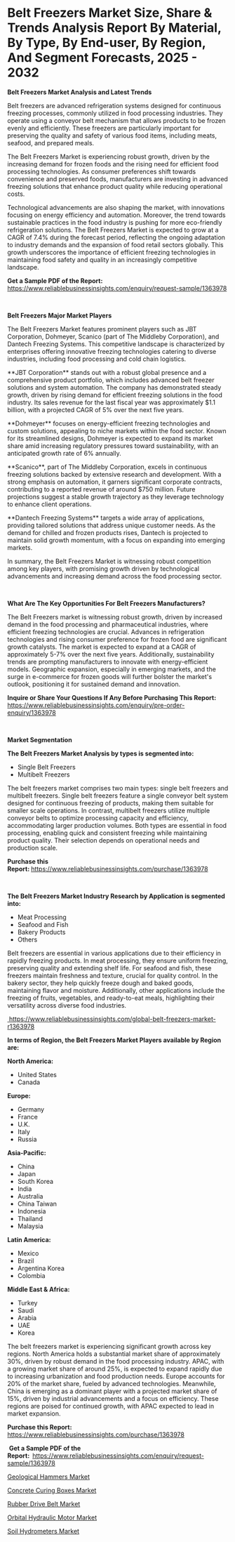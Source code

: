 <p><h1>Belt Freezers Market Size, Share & Trends Analysis Report By Material, By Type, By End-user, By Region, And Segment Forecasts, 2025 - 2032</h1></p><p><strong>Belt Freezers Market Analysis and Latest Trends</strong></p>
<p><p>Belt freezers are advanced refrigeration systems designed for continuous freezing processes, commonly utilized in food processing industries. They operate using a conveyor belt mechanism that allows products to be frozen evenly and efficiently. These freezers are particularly important for preserving the quality and safety of various food items, including meats, seafood, and prepared meals.</p><p>The Belt Freezers Market is experiencing robust growth, driven by the increasing demand for frozen foods and the rising need for efficient food processing technologies. As consumer preferences shift towards convenience and preserved foods, manufacturers are investing in advanced freezing solutions that enhance product quality while reducing operational costs.</p><p>Technological advancements are also shaping the market, with innovations focusing on energy efficiency and automation. Moreover, the trend towards sustainable practices in the food industry is pushing for more eco-friendly refrigeration solutions. The Belt Freezers Market is expected to grow at a CAGR of 7.4% during the forecast period, reflecting the ongoing adaptation to industry demands and the expansion of food retail sectors globally. This growth underscores the importance of efficient freezing technologies in maintaining food safety and quality in an increasingly competitive landscape.</p></p>
<p><strong>Get a Sample PDF of the Report:&nbsp;</strong> <a href="https://www.reliablebusinessinsights.com/enquiry/request-sample/1363978?utm_campaign=1119&utm_medium=2&utm_source=Github&utm_content=ia&utm_term=19022025&utm_id=belt-freezers">https://www.reliablebusinessinsights.com/enquiry/request-sample/1363978</a></p>
<p>&nbsp;</p>
<p><strong>Belt Freezers Major Market Players</strong></p>
<p><p>The Belt Freezers Market features prominent players such as JBT Corporation, Dohmeyer, Scanico (part of The Middleby Corporation), and Dantech Freezing Systems. This competitive landscape is characterized by enterprises offering innovative freezing technologies catering to diverse industries, including food processing and cold chain logistics.</p><p>**JBT Corporation** stands out with a robust global presence and a comprehensive product portfolio, which includes advanced belt freezer solutions and system automation. The company has demonstrated steady growth, driven by rising demand for efficient freezing solutions in the food industry. Its sales revenue for the last fiscal year was approximately $1.1 billion, with a projected CAGR of 5% over the next five years.</p><p>**Dohmeyer** focuses on energy-efficient freezing technologies and custom solutions, appealing to niche markets within the food sector. Known for its streamlined designs, Dohmeyer is expected to expand its market share amid increasing regulatory pressures toward sustainability, with an anticipated growth rate of 6% annually.</p><p>**Scanico**, part of The Middleby Corporation, excels in continuous freezing solutions backed by extensive research and development. With a strong emphasis on automation, it garners significant corporate contracts, contributing to a reported revenue of around $750 million. Future projections suggest a stable growth trajectory as they leverage technology to enhance client operations.</p><p>**Dantech Freezing Systems** targets a wide array of applications, providing tailored solutions that address unique customer needs. As the demand for chilled and frozen products rises, Dantech is projected to maintain solid growth momentum, with a focus on expanding into emerging markets.</p><p>In summary, the Belt Freezers Market is witnessing robust competition among key players, with promising growth driven by technological advancements and increasing demand across the food processing sector.</p></p>
<p>&nbsp;</p>
<p><strong>What Are The Key Opportunities For Belt Freezers Manufacturers?</strong></p>
<p><p>The Belt Freezers market is witnessing robust growth, driven by increased demand in the food processing and pharmaceutical industries, where efficient freezing technologies are crucial. Advances in refrigeration technologies and rising consumer preference for frozen food are significant growth catalysts. The market is expected to expand at a CAGR of approximately 5-7% over the next five years. Additionally, sustainability trends are prompting manufacturers to innovate with energy-efficient models. Geographic expansion, especially in emerging markets, and the surge in e-commerce for frozen goods will further bolster the market's outlook, positioning it for sustained demand and innovation.</p></p>
<p><strong>Inquire or Share Your Questions If Any Before Purchasing This Report:</strong> <a href="https://www.reliablebusinessinsights.com/enquiry/pre-order-enquiry/1363978?utm_campaign=1119&utm_medium=2&utm_source=Github&utm_content=ia&utm_term=19022025&utm_id=belt-freezers">https://www.reliablebusinessinsights.com/enquiry/pre-order-enquiry/1363978</a></p>
<p>&nbsp;</p>
<p><strong>Market Segmentation</strong></p>
<p><strong>The Belt Freezers Market Analysis by types is segmented into:</strong></p>
<p><ul><li>Single Belt Freezers</li><li>Multibelt Freezers</li></ul></p>
<p><p>The belt freezers market comprises two main types: single belt freezers and multibelt freezers. Single belt freezers feature a single conveyor belt system designed for continuous freezing of products, making them suitable for smaller scale operations. In contrast, multibelt freezers utilize multiple conveyor belts to optimize processing capacity and efficiency, accommodating larger production volumes. Both types are essential in food processing, enabling quick and consistent freezing while maintaining product quality. Their selection depends on operational needs and production scale.</p></p>
<p><strong>Purchase this Report:&nbsp;</strong><a href="https://www.reliablebusinessinsights.com/purchase/1363978?utm_campaign=1119&utm_medium=2&utm_source=Github&utm_content=ia&utm_term=19022025&utm_id=belt-freezers">https://www.reliablebusinessinsights.com/purchase/1363978</a></p>
<p>&nbsp;</p>
<p><strong>The Belt Freezers Market Industry Research by Application is segmented into:</strong></p>
<p><ul><li>Meat Processing</li><li>Seafood and Fish</li><li>Bakery Products</li><li>Others</li></ul></p>
<p><p>Belt freezers are essential in various applications due to their efficiency in rapidly freezing products. In meat processing, they ensure uniform freezing, preserving quality and extending shelf life. For seafood and fish, these freezers maintain freshness and texture, crucial for quality control. In the bakery sector, they help quickly freeze dough and baked goods, maintaining flavor and moisture. Additionally, other applications include the freezing of fruits, vegetables, and ready-to-eat meals, highlighting their versatility across diverse food industries.</p></p>
<p><a href="https://www.reliablebusinessinsights.com/global-belt-freezers-market-r1363978?utm_campaign=1119&utm_medium=2&utm_source=Github&utm_content=ia&utm_term=19022025&utm_id=belt-freezers">&nbsp;https://www.reliablebusinessinsights.com/global-belt-freezers-market-r1363978</a></p>
<p><strong>In terms of Region, the Belt Freezers Market Players available by Region are:</strong></p>
<p>
    <p> <strong> North America: </strong>
        <ul>
            <li>United States</li>
            <li>Canada</li>
        </ul>
        </p> 
    <p> <strong> Europe: </strong>
        <ul>
            <li>Germany</li>
            <li>France</li>
            <li>U.K.</li>
            <li>Italy</li>
            <li>Russia</li>
        </ul>
        </p> 
    <p> <strong> Asia-Pacific: </strong>
        <ul>
            <li>China</li>
            <li>Japan</li>
            <li>South Korea</li>
            <li>India</li>
            <li>Australia</li>
            <li>China Taiwan</li>
            <li>Indonesia</li>
            <li>Thailand</li>
            <li>Malaysia</li>
        </ul>
        </p> 
    <p> <strong> Latin America: </strong>
        <ul>
            <li>Mexico</li>
            <li>Brazil</li>
            <li>Argentina Korea</li>
            <li>Colombia</li>
        </ul>
        </p> 
    <p> <strong> Middle East & Africa: </strong>
        <ul>
            <li>Turkey</li>
            <li>Saudi</li>
            <li>Arabia</li>
            <li>UAE</li>
            <li>Korea</li>
        </ul>
    </p>
    </p>
<p><p>The belt freezers market is experiencing significant growth across key regions. North America holds a substantial market share of approximately 30%, driven by robust demand in the food processing industry. APAC, with a growing market share of around 25%, is expected to expand rapidly due to increasing urbanization and food production needs. Europe accounts for 20% of the market share, fueled by advanced technologies. Meanwhile, China is emerging as a dominant player with a projected market share of 15%, driven by industrial advancements and a focus on efficiency. These regions are poised for continued growth, with APAC expected to lead in market expansion.</p></p>
<p><strong>Purchase this Report: </strong><a href="https://www.reliablebusinessinsights.com/purchase/1363978?utm_campaign=1119&utm_medium=2&utm_source=Github&utm_content=ia&utm_term=19022025&utm_id=belt-freezers">https://www.reliablebusinessinsights.com/purchase/1363978</a></p>
<p>&nbsp;<strong>Get a Sample PDF of the Report:&nbsp;&nbsp;</strong><a href="https://www.reliablebusinessinsights.com/enquiry/request-sample/1363978?utm_campaign=1119&utm_medium=2&utm_source=Github&utm_content=ia&utm_term=19022025&utm_id=belt-freezers">https://www.reliablebusinessinsights.com/enquiry/request-sample/1363978</a></p>
<p><strong></strong></p>
<p><p><a href="https://github.com/sajadostin6g/Market-Research-Report-List-1/blob/main/geological-hammers-market.md?utm_campaign=1119&utm_medium=2&utm_source=Github&utm_content=ia&utm_term=19022025&utm_id=belt-freezers">Geological Hammers Market</a></p><p><a href="https://github.com/irfadac/Market-Research-Report-List-5/blob/main/concrete-curing-boxes-market.md?utm_campaign=1119&utm_medium=2&utm_source=Github&utm_content=ia&utm_term=19022025&utm_id=belt-freezers">Concrete Curing Boxes Market</a></p><p><a href="https://github.com/quachcoddej8/Market-Research-Report-List-1/blob/main/rubber-drive-belt-market.md?utm_campaign=1119&utm_medium=2&utm_source=Github&utm_content=ia&utm_term=19022025&utm_id=belt-freezers">Rubber Drive Belt Market</a></p><p><a href="https://github.com/cumbomoine4x/Market-Research-Report-List-1/blob/main/orbital-hydraulic-motor-market.md?utm_campaign=1119&utm_medium=2&utm_source=Github&utm_content=ia&utm_term=19022025&utm_id=belt-freezers">Orbital Hydraulic Motor Market</a></p><p><a href="https://github.com/mwadadorjan01/Market-Research-Report-List-1/blob/main/soil-hydrometers-market.md?utm_campaign=1119&utm_medium=2&utm_source=Github&utm_content=ia&utm_term=19022025&utm_id=belt-freezers">Soil Hydrometers Market</a></p></p>